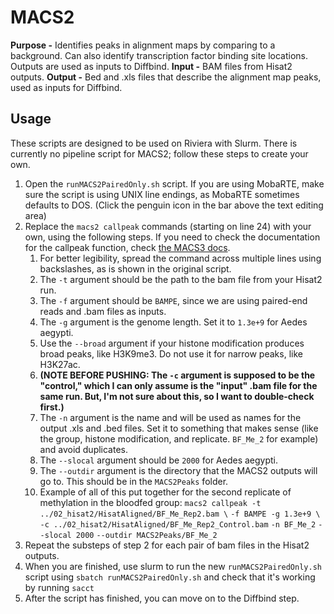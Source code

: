 ﻿# MACS2
**Purpose -** Identifies peaks in alignment maps by comparing to a background. Can also identify transcription factor binding site locations. Outputs are used as inputs to Diffbind.
**Input -** BAM files from Hisat2 outputs.
**Output -** Bed and .xls files that describe the alignment map peaks, used as inputs for Diffbind.

## Usage
These scripts are designed to be used on Riviera with Slurm. There is currently no pipeline script for MACS2; follow these steps to create your own.

 1. Open the `runMACS2PairedOnly.sh` script. If you are using MobaRTE, make sure the script is using UNIX line endings, as MobaRTE sometimes defaults to DOS. (Click the penguin icon in the bar above the text editing area)
 2. Replace the `macs2 callpeak` commands (starting on line 24) with your own, using the following steps. If you need to check the documentation for the callpeak function, check [the MACS3 docs](https://macs3-project.github.io/MACS/docs/callpeak.html).
	1. For better legibility, spread the command across multiple lines using backslashes, as is shown in the original script.
	2. The `-t` argument should be the path to the bam file from your Hisat2 run.
	3. The `-f` argument should be `BAMPE`, since we are using paired-end reads and .bam files as inputs.
	4. The `-g` argument is the genome length. Set it to `1.3e+9` for Aedes aegypti.
	5. Use the `--broad` argument if your histone modification produces broad peaks, like H3K9me3. Do not use it for narrow peaks, like H3K27ac.
	6. **(NOTE BEFORE PUSHING: The `-c` argument is supposed to be the "control," which I can only assume is the "input" .bam file for the same run. But, I'm not sure about this, so I want to double-check first.)**
	7. The `-n` argument is the name and will be used as names for the output .xls and .bed files. Set it to something that makes sense (like the group, histone modification, and replicate. `BF_Me_2` for example) and avoid duplicates.
	8. The `--slocal` argument should be `2000` for Aedes aegypti.
	9. The `--outdir` argument is the directory that the MACS2 outputs will go to. This should be in the `MACS2Peaks` folder.
	10. Example of all of this put together for the second replicate of methylation in the bloodfed group:
		`macs2 callpeak -t ../02_hisat2/HisatAligned/BF_Me_Rep2.bam \`
		`-f BAMPE -g 1.3e+9 \`
		`-c ../02_hisat2/HisatAligned/BF_Me_Rep2_Control.bam`
		`-n BF_Me_2`
		`--slocal 2000`
		`--outdir MACS2Peaks/BF_Me_2`
3. Repeat the substeps of step 2 for each pair of bam files in the Hisat2 outputs.
4. When you are finished, use slurm to run the new `runMACS2PairedOnly.sh` script using `sbatch runMACS2PairedOnly.sh` and check that it's working by running `sacct`
5. After the script has finished, you can move on to the Diffbind step.

